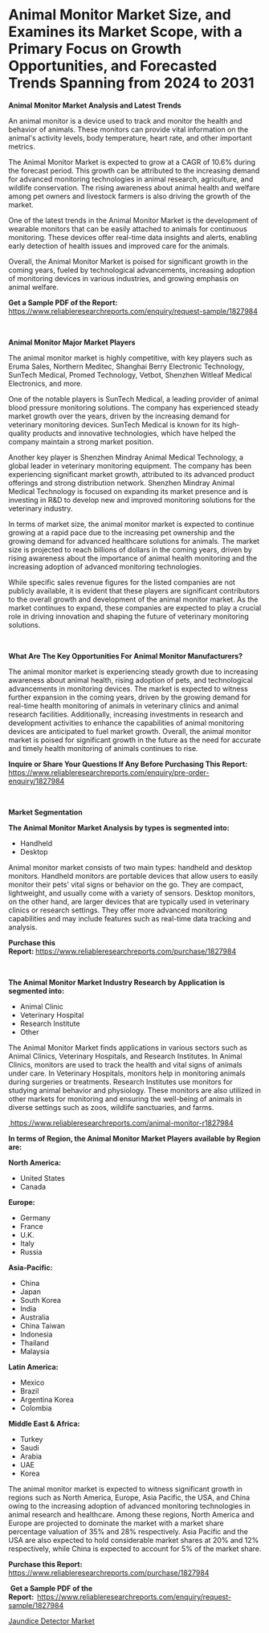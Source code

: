 <p><h1>Animal Monitor Market Size, and Examines its Market Scope, with a Primary Focus on Growth Opportunities, and Forecasted Trends Spanning from 2024 to 2031</h1></p><p><strong>Animal Monitor Market Analysis and Latest Trends</strong></p>
<p><p>An animal monitor is a device used to track and monitor the health and behavior of animals. These monitors can provide vital information on the animal's activity levels, body temperature, heart rate, and other important metrics.</p><p>The Animal Monitor Market is expected to grow at a CAGR of 10.6% during the forecast period. This growth can be attributed to the increasing demand for advanced monitoring technologies in animal research, agriculture, and wildlife conservation. The rising awareness about animal health and welfare among pet owners and livestock farmers is also driving the growth of the market.</p><p>One of the latest trends in the Animal Monitor Market is the development of wearable monitors that can be easily attached to animals for continuous monitoring. These devices offer real-time data insights and alerts, enabling early detection of health issues and improved care for the animals.</p><p>Overall, the Animal Monitor Market is poised for significant growth in the coming years, fueled by technological advancements, increasing adoption of monitoring devices in various industries, and growing emphasis on animal welfare.</p></p>
<p><strong>Get a Sample PDF of the Report:&nbsp;</strong> <a href="https://www.reliableresearchreports.com/enquiry/request-sample/1827984">https://www.reliableresearchreports.com/enquiry/request-sample/1827984</a></p>
<p>&nbsp;</p>
<p><strong>Animal Monitor Major Market Players</strong></p>
<p><p>The animal monitor market is highly competitive, with key players such as Eruma Sales, Northern Meditec, Shanghai Berry Electronic Technology, SunTech Medical, Promed Technology, Vetbot, Shenzhen Witleaf Medical Electronics, and more. </p><p>One of the notable players is SunTech Medical, a leading provider of animal blood pressure monitoring solutions. The company has experienced steady market growth over the years, driven by the increasing demand for veterinary monitoring devices. SunTech Medical is known for its high-quality products and innovative technologies, which have helped the company maintain a strong market position.</p><p>Another key player is Shenzhen Mindray Animal Medical Technology, a global leader in veterinary monitoring equipment. The company has been experiencing significant market growth, attributed to its advanced product offerings and strong distribution network. Shenzhen Mindray Animal Medical Technology is focused on expanding its market presence and is investing in R&D to develop new and improved monitoring solutions for the veterinary industry.</p><p>In terms of market size, the animal monitor market is expected to continue growing at a rapid pace due to the increasing pet ownership and the growing demand for advanced healthcare solutions for animals. The market size is projected to reach billions of dollars in the coming years, driven by rising awareness about the importance of animal health monitoring and the increasing adoption of advanced monitoring technologies.</p><p>While specific sales revenue figures for the listed companies are not publicly available, it is evident that these players are significant contributors to the overall growth and development of the animal monitor market. As the market continues to expand, these companies are expected to play a crucial role in driving innovation and shaping the future of veterinary monitoring solutions.</p></p>
<p>&nbsp;</p>
<p><strong>What Are The Key Opportunities For Animal Monitor Manufacturers?</strong></p>
<p><p>The animal monitor market is experiencing steady growth due to increasing awareness about animal health, rising adoption of pets, and technological advancements in monitoring devices. The market is expected to witness further expansion in the coming years, driven by the growing demand for real-time health monitoring of animals in veterinary clinics and animal research facilities. Additionally, increasing investments in research and development activities to enhance the capabilities of animal monitoring devices are anticipated to fuel market growth. Overall, the animal monitor market is poised for significant growth in the future as the need for accurate and timely health monitoring of animals continues to rise.</p></p>
<p><strong>Inquire or Share Your Questions If Any Before Purchasing This Report:</strong> <a href="https://www.reliableresearchreports.com/enquiry/pre-order-enquiry/1827984">https://www.reliableresearchreports.com/enquiry/pre-order-enquiry/1827984</a></p>
<p>&nbsp;</p>
<p><strong>Market Segmentation</strong></p>
<p><strong>The Animal Monitor Market Analysis by types is segmented into:</strong></p>
<p><ul><li>Handheld</li><li>Desktop</li></ul></p>
<p><p>Animal monitor market consists of two main types: handheld and desktop monitors. Handheld monitors are portable devices that allow users to easily monitor their pets' vital signs or behavior on the go. They are compact, lightweight, and usually come with a variety of sensors. Desktop monitors, on the other hand, are larger devices that are typically used in veterinary clinics or research settings. They offer more advanced monitoring capabilities and may include features such as real-time data tracking and analysis.</p></p>
<p><strong>Purchase this Report:&nbsp;</strong><a href="https://www.reliableresearchreports.com/purchase/1827984">https://www.reliableresearchreports.com/purchase/1827984</a></p>
<p>&nbsp;</p>
<p><strong>The Animal Monitor Market Industry Research by Application is segmented into:</strong></p>
<p><ul><li>Animal Clinic</li><li>Veterinary Hospital</li><li>Research Institute</li><li>Other</li></ul></p>
<p><p>The Animal Monitor Market finds applications in various sectors such as Animal Clinics, Veterinary Hospitals, and Research Institutes. In Animal Clinics, monitors are used to track the health and vital signs of animals under care. In Veterinary Hospitals, monitors help in monitoring animals during surgeries or treatments. Research Institutes use monitors for studying animal behavior and physiology. These monitors are also utilized in other markets for monitoring and ensuring the well-being of animals in diverse settings such as zoos, wildlife sanctuaries, and farms.</p></p>
<p><a href="https://www.reliableresearchreports.com/animal-monitor-r1827984">&nbsp;https://www.reliableresearchreports.com/animal-monitor-r1827984</a></p>
<p><strong>In terms of Region, the Animal Monitor Market Players available by Region are:</strong></p>
<p>
    <p> <strong> North America: </strong>
        <ul>
            <li>United States</li>
            <li>Canada</li>
        </ul>
        </p> 
    <p> <strong> Europe: </strong>
        <ul>
            <li>Germany</li>
            <li>France</li>
            <li>U.K.</li>
            <li>Italy</li>
            <li>Russia</li>
        </ul>
        </p> 
    <p> <strong> Asia-Pacific: </strong>
        <ul>
            <li>China</li>
            <li>Japan</li>
            <li>South Korea</li>
            <li>India</li>
            <li>Australia</li>
            <li>China Taiwan</li>
            <li>Indonesia</li>
            <li>Thailand</li>
            <li>Malaysia</li>
        </ul>
        </p> 
    <p> <strong> Latin America: </strong>
        <ul>
            <li>Mexico</li>
            <li>Brazil</li>
            <li>Argentina Korea</li>
            <li>Colombia</li>
        </ul>
        </p> 
    <p> <strong> Middle East & Africa: </strong>
        <ul>
            <li>Turkey</li>
            <li>Saudi</li>
            <li>Arabia</li>
            <li>UAE</li>
            <li>Korea</li>
        </ul>
    </p>
    </p>
<p><p>The animal monitor market is expected to witness significant growth in regions such as North America, Europe, Asia Pacific, the USA, and China owing to the increasing adoption of advanced monitoring technologies in animal research and healthcare. Among these regions, North America and Europe are projected to dominate the market with a market share percentage valuation of 35% and 28% respectively. Asia Pacific and the USA are also expected to hold considerable market shares at 20% and 12% respectively, while China is expected to account for 5% of the market share.</p></p>
<p><strong>Purchase this Report: </strong><a href="https://www.reliableresearchreports.com/purchase/1827984">https://www.reliableresearchreports.com/purchase/1827984</a></p>
<p>&nbsp;<strong>Get a Sample PDF of the Report:&nbsp;&nbsp;</strong><a href="https://www.reliableresearchreports.com/enquiry/request-sample/1827984">https://www.reliableresearchreports.com/enquiry/request-sample/1827984</a></p>
<p><strong></strong></p>
<p><p><a href="https://github.com/CliffMedina6/Market-Research-Report-List-4/blob/main/jaundice-detector-market.md">Jaundice Detector Market</a></p></p>